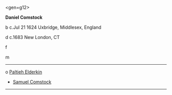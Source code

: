 <gen=g12>

<b>Daniel Comstock</b>

b c.Jul 21 1624 Uxbridge, Middlesex, England

d c.1683 New London, CT

f

m

<hr>

o [Paltieh Elderkin](../g12/paltieh_elderkin.md)

- [Samuel Comstock](../g11/samuel_comstock.md)

<hr>
